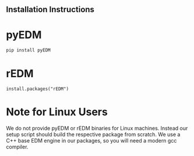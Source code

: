 ## Installation Instructions

# pyEDM

    pip install pyEDM

# rEDM

    install.packages("rEDM")

# Note for Linux Users
We do not provide pyEDM or rEDM binaries for Linux machines. Instead our
setup script should build the respective package from scratch. We use 
a C++ base EDM engine in our packages, so you will need a modern gcc compiler.
